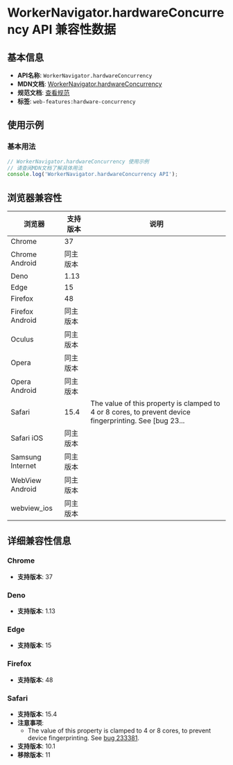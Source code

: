 # WorkerNavigator.hardwareConcurrency API 兼容性数据

## 基本信息

- **API名称**: `WorkerNavigator.hardwareConcurrency`
- **MDN文档**: [WorkerNavigator.hardwareConcurrency](https://developer.mozilla.org/docs/Web/API/WorkerNavigator/hardwareConcurrency)
- **规范文档**: [查看规范](https://html.spec.whatwg.org/multipage/workers.html#dom-navigator-hardwareconcurrency-dev)
- **标签**: `web-features:hardware-concurrency`

## 使用示例

### 基本用法

```javascript
// WorkerNavigator.hardwareConcurrency 使用示例
// 请查阅MDN文档了解具体用法
console.log('WorkerNavigator.hardwareConcurrency API');
```

## 浏览器兼容性

| 浏览器 | 支持版本 | 说明 |
|--------|----------|------|
| Chrome | 37 |  |
| Chrome Android | 同主版本 |  |
| Deno | 1.13 |  |
| Edge | 15 |  |
| Firefox | 48 |  |
| Firefox Android | 同主版本 |  |
| Oculus | 同主版本 |  |
| Opera | 同主版本 |  |
| Opera Android | 同主版本 |  |
| Safari | 15.4 | The value of this property is clamped to 4 or 8 cores, to prevent device fingerprinting. See [bug 23... |
| Safari iOS | 同主版本 |  |
| Samsung Internet | 同主版本 |  |
| WebView Android | 同主版本 |  |
| webview_ios | 同主版本 |  |

## 详细兼容性信息

### Chrome

- **支持版本**: 37

### Deno

- **支持版本**: 1.13

### Edge

- **支持版本**: 15

### Firefox

- **支持版本**: 48

### Safari

- **支持版本**: 15.4
- **注意事项**:
  - The value of this property is clamped to 4 or 8 cores, to prevent device fingerprinting. See [bug 233381](https://webkit.org/b/233381).
- **支持版本**: 10.1
- **移除版本**: 11

